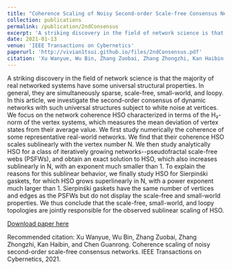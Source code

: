 ```yaml
---
title: "Coherence Scaling of Noisy Second-order Scale-free Consensus Networks"
collection: publications
permalink: /publication/2ndConsensus
excerpt: 'A striking discovery in the field of network science is that the majority of real networked systems have some universal structural properties. In general, they are simultaneously sparse, scale-free, small-world, and loopy. In this article, we investigate the second-order consensus of dynamic networks with such universal structures subject to white noise at vertices. We focus on the network coherence HSO characterized in terms of the H₂-norm of the vertex systems, which measures the mean deviation of vertex states from their average value. We first study numerically the coherence of some representative real-world networks. We find that their coherence HSO scales sublinearly with the vertex number N. We then study analytically HSO for a class of iteratively growing networks--pseudofractal scale-free webs (PSFWs), and obtain an exact solution to HSO, which also increases sublinearly in N, with an exponent much smaller than 1. To explain the reasons for this sublinear behavior, we finally study HSO for Sierpinśki gaskets, for which HSO grows superlinearly in N, with a power exponent much larger than 1. Sierpinśki gaskets have the same number of vertices and edges as the PSFWs but do not display the scale-free and small-world properties. We thus conclude that the scale-free, small-world, and loopy topologies are jointly responsible for the observed sublinear scaling of HSO.'
date: 2021-01-13
venue: 'IEEE Transactions on Cybernetics'
paperurl: 'http://vivian1tsui.github.io/files/2ndConsensus.pdf'
citation: 'Xu Wanyue, Wu Bin, Zhang Zuobai, Zhang Zhongzhi, Kan Haibin, and Chen Guanrong. Coherence scaling of noisy second-order scale-free consensus networks. IEEE Transactions on Cybernetics, 2021.'
---
```

A striking discovery in the field of network science is that the majority of real networked systems have some universal structural properties. In general, they are simultaneously sparse, scale-free, small-world, and loopy. In this article, we investigate the second-order consensus of dynamic networks with such universal structures subject to white noise at vertices. We focus on the network coherence HSO characterized in terms of the H₂-norm of the vertex systems, which measures the mean deviation of vertex states from their average value. We first study numerically the coherence of some representative real-world networks. We find that their coherence HSO scales sublinearly with the vertex number N. We then study analytically HSO for a class of iteratively growing networks--pseudofractal scale-free webs (PSFWs), and obtain an exact solution to HSO, which also increases sublinearly in N, with an exponent much smaller than 1. To explain the reasons for this sublinear behavior, we finally study HSO for Sierpinśki gaskets, for which HSO grows superlinearly in N, with a power exponent much larger than 1. Sierpinśki gaskets have the same number of vertices and edges as the PSFWs but do not display the scale-free and small-world properties. We thus conclude that the scale-free, small-world, and loopy topologies are jointly responsible for the observed sublinear scaling of HSO.

[Download paper here](http://vivian1tsui.github.io/files/2ndConsensus.pdf)

Recommended citation: Xu Wanyue, Wu Bin, Zhang Zuobai, Zhang Zhongzhi, Kan Haibin, and Chen Guanrong. Coherence scaling of noisy second-order scale-free consensus networks. IEEE Transactions on Cybernetics, 2021.
